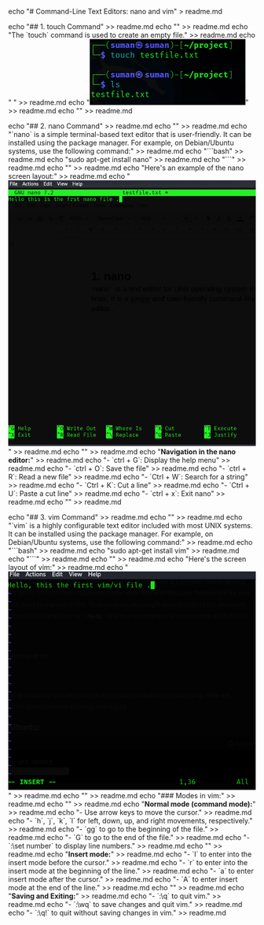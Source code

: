 echo "# Command-Line Text Editors: nano and vim" > readme.md

echo "## 1. touch Command" >> readme.md
echo "" >> readme.md
echo "The \`touch\` command is used to create an empty file." >> readme.md
echo "   " >> readme.md
echo "![touch](/assets/6.touch.png)" >> readme.md
echo "" >> readme.md

echo "## 2. nano Command" >> readme.md
echo "" >> readme.md
echo "\`nano\` is a simple terminal-based text editor that is user-friendly. It can be installed using the package manager. For example, on Debian/Ubuntu systems, use the following command:" >> readme.md
echo "\`\`\`bash" >> readme.md
echo "sudo apt-get install nano" >> readme.md
echo "\`\`\`" >> readme.md
echo "" >> readme.md
echo "Here's an example of the nano screen layout:" >> readme.md
echo "![nano](/assets/nano.png)" >> readme.md
echo "" >> readme.md
echo "**Navigation in the nano editor:**" >> readme.md
echo "- \`ctrl + G\`: Display the help menu" >> readme.md
echo "- \`ctrl + O\`: Save the file" >> readme.md
echo "- \`ctrl + R\`: Read a new file" >> readme.md
echo "- \`Ctrl + W\`: Search for a string" >> readme.md
echo "- \`Ctrl + K\`: Cut a line" >> readme.md
echo "- \`Ctrl + U\`: Paste a cut line" >> readme.md
echo "- \`ctrl + x\`: Exit nano" >> readme.md
echo "" >> readme.md

echo "## 3. vim Command" >> readme.md
echo "" >> readme.md
echo "\`vim\` is a highly configurable text editor included with most UNIX systems. It can be installed using the package manager. For example, on Debian/Ubuntu systems, use the following command:" >> readme.md
echo "\`\`\`bash" >> readme.md
echo "sudo apt-get install vim" >> readme.md
echo "\`\`\`" >> readme.md
echo "" >> readme.md
echo "Here's the screen layout of vim:" >> readme.md
echo "![vim](/assets/vim.png)" >> readme.md
echo "" >> readme.md
echo "### Modes in vim:" >> readme.md
echo "" >> readme.md
echo "**Normal mode (command mode):**" >> readme.md
echo "- Use arrow keys to move the cursor." >> readme.md
echo "- \`h\`, \`j\`, \`k\`, \`l\` for left, down, up, and right movements, respectively." >> readme.md
echo "- \`gg\` to go to the beginning of the file." >> readme.md
echo "- \`G\` to go to the end of the file." >> readme.md
echo "- \`:\set number\` to display line numbers." >> readme.md
echo "" >> readme.md
echo "**Insert mode:**" >> readme.md
echo "- \`I\` to enter into the insert mode before the cursor." >> readme.md
echo "- \`r\` to enter into the insert mode at the beginning of the line." >> readme.md
echo "- \`a\` to enter insert mode after the cursor." >> readme.md
echo "- \`A\` to enter insert mode at the end of the line." >> readme.md
echo "" >> readme.md
echo "**Saving and Exiting:**" >> readme.md
echo "- \`:\q\` to quit vim." >> readme.md
echo "- \`:\wq\` to save changes and quit vim." >> readme.md
echo "- \`:\q!\` to quit without saving changes in vim." >> readme.md

